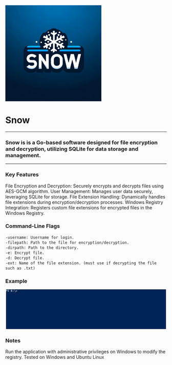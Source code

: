<img src="https://github.com/MattRattigan/Snow/blob/master/snow.webp" alt="Alt text" width="300">

# Snow    
 
---
### Snow is is a Go-based software designed for file encryption and decryption, utilizing SQLite for data storage and management. 
---

### Key Features

File Encryption and Decryption: Securely encrypts and decrypts files using AES-GCM algorithm.
User Management: Manages user data securely, leveraging SQLite for storage.
File Extension Handling: Dynamically handles file extensions during encryption/decryption processes.
Windows Registry Integration: Registers custom file extensions for encrypted files in the Windows Registry.

### Command-Line Flags

    -username: Username for login.
    -filepath: Path to the file for encryption/decryption.
    -dirpath: Path to the directory.
    -e: Encrypt file.
    -d: Decrypt file.
    -ext: Name of the file extension. (must use if decrypting the file such as .txt) 

### Example
<div align="center">
 <img src="https://github.com/MattRattigan/Snow/blob/master/img/snow.gif" alt="Alt text" width="500"/>
</div>

### Notes
Run the application with administrative privileges on Windows to modify the registry.
Tested on Windows and Ubuntu Linux
